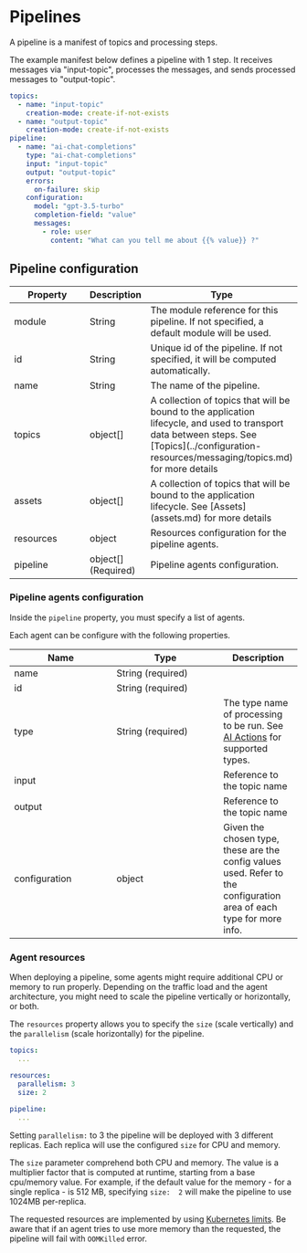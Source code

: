 # Pipelines

A pipeline is a manifest of topics and processing steps.

The example manifest below defines a pipeline with 1 step. It receives messages via "input-topic", processes the messages, and sends processed messages to "output-topic".

```yaml
topics:
  - name: "input-topic"
    creation-mode: create-if-not-exists
  - name: "output-topic"
    creation-mode: create-if-not-exists
pipeline:
  - name: "ai-chat-completions"
    type: "ai-chat-completions"
    input: "input-topic"
    output: "output-topic"
    errors:
      on-failure: skip
    configuration:
      model: "gpt-3.5-turbo"
      completion-field: "value"
      messages:
        - role: user
          content: "What can you tell me about {{% value}} ?"
```

## Pipeline configuration

<table>
   <thead>
      <tr>
         <th width="163">Property</th>
         <th>Description</th>
         <th>Type</th>
      </tr>
   </thead>
   <tbody>
      <tr>
         <td>module</td>
         <td>String</td>
         <td>The module reference for this pipeline. If not specified, a default module will be used.</td>
      </tr>
      <tr>
         <td>id</td>
         <td>String</td>
         <td>Unique id of the pipeline. If not specified, it will be computed automatically.</td>
      </tr>
      <tr>
         <td>name</td>
         <td>String</td>
         <td>The name of the pipeline.</td>
      </tr>
      <tr>
         <td>topics</td>
         <td>object[]</td>
         <td>A collection of topics that will be bound to the application lifecycle, and used to transport data between steps. See [Topics](../configuration-resources/messaging/topics.md) for more details</td>
      </tr>
      <tr>
         <td>assets</td>
         <td>object[]</td>
         <td>A collection of topics that will be bound to the application lifecycle. See [Assets](assets.md) for more details</td>
      </tr>
      <tr>
         <td>resources</td>
         <td>object</td>
         <td>Resources configuration for the pipeline agents. </td>
      </tr>
      <tr>
         <td>pipeline</td>
         <td>object[] (Required)</td>
         <td>Pipeline agents configuration.</td>
      </tr>
   </tbody>
</table>


### Pipeline agents configuration

Inside the `pipeline` property, you must specify a list of agents. 

Each agent can be configure with the following properties.

<table><thead><tr><th width="163.33333333333331">Name</th><th width="171">Type</th><th>Description</th></tr></thead><tbody><tr><td>name</td><td>String (required)</td><td></td></tr><tr><td>id</td><td>String (required)</td><td></td></tr><tr><td>type</td><td>String (required)</td><td>The type name of processing to be run. See <a href="../pipeline-agents/ai-actions/">AI Actions</a> for supported types.</td></tr><tr><td>input</td><td><br></td><td>Reference to the topic name</td></tr><tr><td>output</td><td><br></td><td>Reference to the topic name</td></tr><tr><td>configuration</td><td>object</td><td>Given the chosen type, these are the config values used. Refer to the configuration area of each type for more info.</td></tr></tbody></table>

### Agent resources

When deploying a pipeline, some agents might require additional CPU or memory to run properly. Depending on the traffic load and the agent architecture, you might need to scale the pipeline vertically or horizontally, or both.

The `resources` property allows you to specify the `size` (scale vertically) and the `parallelism` (scale horizontally) for the pipeline.


```yaml
topics:
  ...

resources:
  parallelism: 3
  size: 2
  
pipeline:
  ...
```

Setting `parallelism:` to 3 the pipeline will be deployed with 3 different replicas. Each replica will use the configured `size` for CPU and memory.

The `size` parameter comprehend both CPU and memory. The value is a multiplier factor that is computed at runtime, starting from a base cpu/memory value.
For example, if the default value for the memory - for a single replica - is 512 MB, specifying `size:  2` will make the pipeline to use 1024MB per-replica.

The requested resources are implemented by using [Kubernetes limits](https://kubernetes.io/docs/tasks/configure-pod-container/assign-cpu-resource/). 
Be aware that if an agent tries to use more memory than the requested, the pipeline will fail with `OOMKilled` error. 
